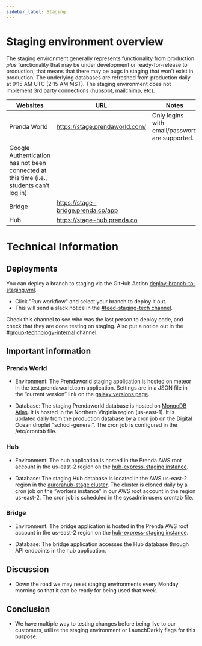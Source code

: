 ```yaml
---
sidebar_label: Staging
---
```


# Staging environment overview

The staging environment generally represents functionality from production *plus* functionality that may be under development or ready-for-release to production; that means that there may be bugs in staging that won’t exist in production. The underlying databases are refreshed from production daily at 9:15 AM UTC (2:15 AM MST). The staging environment does not implement 3rd party connections (hubspot, mailchimp, etc).


| Websites     | URL                            | Notes                              |
| ------------ | ------------------------------ | ---------------------------------- |
| Prenda World | https://stage.prendaworld.com/ | Only logins with email/password are supported. 
Google Authentication has not been connected at this time (i.e., students can’t log in)  |
| Bridge       | https://stage-bridge.prenda.co/app |  |
| Hub          | https://stage-hub.prenda.co    |      |
  
  
# Technical Information

## Deployments
  
You can deploy a branch to staging via the GitHub Action [deploy-branch-to-staging.yml](https://github.com/prenda-school/prendaworld/actions/workflows/deploy-branch-to-staging.yml).
  - Click "Run workflow" and select your branch to deploy it out.
  - This will send a slack notice in the [#feed-staging-tech channel](https://prenda.slack.com/archives/C04NHS2280J).
  
Check this channel to see who was the last person to deploy code, and check that they are done testing on staging. Also put a notice out in the [#group-technology-internal](https://prenda.slack.com/archives/C03EG9D0YH5) channel.
  
  
## Important information
  
  
### Prenda World

- Environment: The Prendaworld staging application is hosted on meteor in the test.prendaworld.com application.
Settings are in a JSON file in the “current version” link on the [galaxy versions page](https://galaxy.meteor.com/app/test.prendaworld.com/versions).

- Database: The staging Prendaworld database is hosted on [MongoDB Atlas](https://cloud.mongodb.com/v2/5f0fb9d78f81be4c2e6666b4#/clusters/detail/PrendaWorld-Staging). It is hosted in the Northern Virginia region (us-east-1). It is updated daily from the production database by a cron job on the Digital Ocean droplet “school-general”. The cron job is configured in the /etc/crontab file.

### Hub

- Environment: The hub application is hosted in the Prenda AWS root account in the us-east-2 region on the [hub-express-staging instance](https://us-east-2.console.aws.amazon.com/ec2/home?region=us-east-2#InstanceDetails:instanceId=i-0969131949eca059a).

- Database: The staging Hub database is located in the AWS us-east-2 region in the [aurorahub-stage cluster](https://us-east-2.console.aws.amazon.com/rds/home?region=us-east-2#database:id=aurorahub-stage;is-cluster=true). The cluster is cloned daily by a cron job on the “workers instance” in our AWS root account in the region us-east-2. The cron job is scheduled in the sysadmin users crontab file.

### Bridge

- Environment: The bridge application is hosted in the Prenda AWS root account in the us-east-2 region on the [hub-express-staging instance](https://us-east-2.console.aws.amazon.com/ec2/home?region=us-east-2#InstanceDetails:instanceId=i-0969131949eca059a).

- Database: The bridge application accesses the Hub database through API endpoints in the hub application.

  
  

## Discussion

- Down the road we may reset staging environments every Monday morning so that it can be ready for being used that week.

  
  

## Conclusion

- We have multiple way to testing changes before being live to our customers, utilize the staging environment or LaunchDarkly flags for this purpose.

  
  

<!-- ## References -->


<!--
  ,=====================.
  | Prenda Staging - 42/|
  |.-------------------.|
  ||[ _ o     . .  _ ]_||
  |`-------------------'|
  ||                   ||
  |`-------------------'|
  ||                   ||
  |`-------------------'|
  ||                   ||
  |`-----------------_-'|
  ||[=========]| o  (@) |
  |`---------=='/u\ --- |
  |------_--------------|
  | (/) (_)           []|
  |---==--==----------==|
  |||||||||||||||||||||||
  |||||||||||||||||||||||
  |||||||||||||||||||||||
  |||||||||||||||||||||||
  |||||||||||||||||||||||
  |||||||||||||||||||||||
  |||||||||||||||||||||||
  |||||||||||||||||||||||
  |||||||||||||||||||||||
  |||||||||||||||||dxm|||
  |||||||||||||||||||||||
  |=====================|
 .'                     `.
"""""""""""""""""""""""""""
-->
